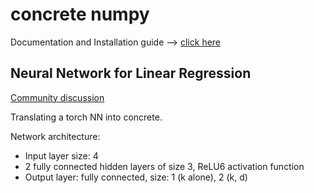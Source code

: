 # concrete numpy

Documentation and Installation guide --> [click here](https://docs.zama.ai/concrete-numpy/stable/index.html)

## Neural Network for Linear Regression

[Community discussion](https://community.zama.ai/t/neural-network-with-concrete-numpy-precision-quantization-issue/109)

Translating a torch NN into concrete.

Network architecture:  
- Input layer size: 4
- 2 fully connected hidden layers of size 3, ReLU6 activation function
- Output layer: fully connected, size: 1 (k alone), 2 (k, d)
